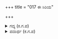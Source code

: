 +++
title = "017 ಈ ಸಿರಿಯ"

+++

<details><summary>ಗದ್ಯ (ಕ.ಗ.ಪ) </summary>

17. 'ಈ ಸಂಪತ್ತಿನ ಸುಖದಲ್ಲಿ ನಿನ್ನವರು ಬದುಕುವ  ಬಗೆಯನ್ನು ಕಂಡು ನೀನು ಹಿಗ್ಗುವುದರ ಬದಲು ಪಾಂಡವರು ಕಾಡುಮೇಡುಗಳಲ್ಲಿ ಕಷ್ಟಪಡುವರಲ್ಲಾ ಎಂದು ಮರುಗುತ್ತಾ ತತ್ತ್ವದ ಮಾತುಗಳನ್ನು ಹೇಳುತ್ತಾ ಇರುವೆ 'ಎಂದನು ಕರ್ಣ.
</details>

<details><summary>ಪದಾರ್ಥ (ಕ.ಗ.ಪ) </summary>

ಪೈಸರ - ಹಾನಿ, ಕಷ್ಟ
</details>
